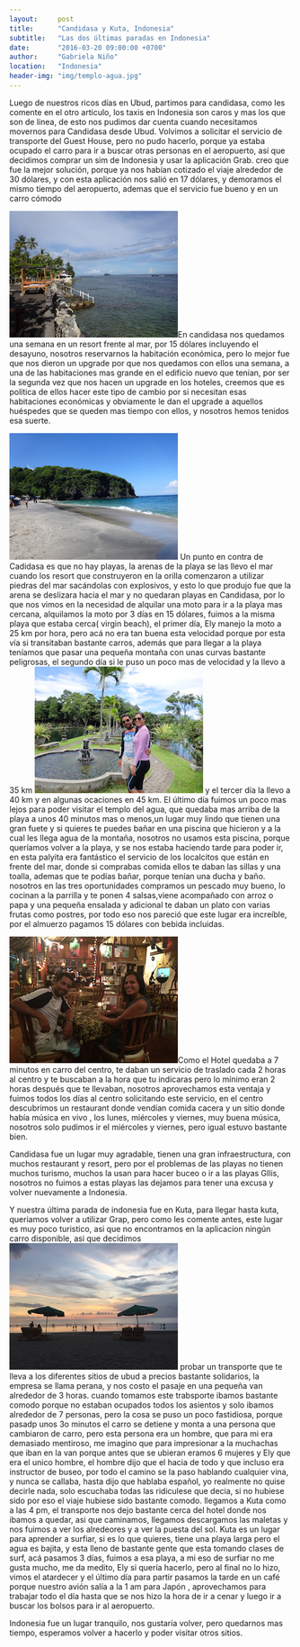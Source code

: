 ```yaml
---
layout:     post
title:      "Candidasa y Kuta, Indonesia"
subtitle:   "Las dos últimas paradas en Indonesia"
date:       "2016-03-20 09:00:00 +0700"
author:     "Gabriela Niño"
location:   "Indonesia"
header-img: "img/templo-agua.jpg"
---
```


Luego de nuestros ricos días en Ubud, partimos para candidasa, como les comente en el otro articulo, los taxis en Indonesia son caros y mas los que son de linea, de esto nos pudimos dar cuenta cuando necesitamos movernos para  Candidasa desde Ubud. Volvimos a solicitar el servicio de transporte del Guest House, pero no pudo hacerlo, porque ya estaba ocupado el carro para ir a buscar otras personas en el aeropuerto, así que decidimos comprar un sim de Indonesia y usar  la aplicación Grab. creo que fue la mejor solución, porque ya nos habían cotizado el viaje alrededor de 30 dólares, y con esta aplicación nos salió en 17 dólares, y demoramos el mismo tiempo del aeropuerto, ademas que el servicio fue bueno y en un carro cómodo

![L:vista mar][1]En candidasa nos quedamos una semana en un resort frente al mar, por 15 dólares incluyendo el desayuno, nosotros reservarnos la habitación económica, pero lo mejor fue que nos dieron un upgrade por que nos quedamos con ellos una semana, a una de las habitaciones mas grande en el edificio nuevo que tenían, por ser la segunda vez que nos hacen un upgrade en los hoteles, creemos que es política de ellos hacer este tipo de cambio por si necesitan esas habitaciones económicas y obviamente le dan el upgrade a aquellos huéspedes que se queden mas tiempo con ellos, y nosotros hemos tenidos esa suerte.

![R: virgin beach][2] Un punto en contra de Cadidasa es que no hay playas, la arenas de la playa se las llevo el mar cuando los resort que construyeron en la orilla comenzaron a utilizar piedras  del mar sacándolas con explosivos, y esto lo que produjo fue que la arena se  deslizara hacia el mar y no quedaran playas en Candidasa, por lo que nos vimos en la necesidad de alquilar  una moto para ir a la playa mas cercana,  alquilamos la moto por 3 días en 15 dólares, fuimos a la misma playa que estaba cerca( virgin beach), el primer día, Ely manejo la moto a 25 km por hora, pero acá no era tan buena esta velocidad porque por esta vía si transitaban bastante carros, además que para llegar a la playa teníamos que pasar una pequeña montaña con unas curvas bastante peligrosas, el segundo día si le puso un poco mas de velocidad y la llevo a 35 km ![L: templo-agua][3] y el tercer día la llevo a 40 km y en algunas ocaciones  en 45 km. El último día  fuimos un poco mas lejos para poder visitar el templo del agua, que quedaba mas arriba de la playa a unos 40 minutos mas o menos,un lugar muy lindo que tienen una gran fuete y si quieres te puedes bañar en una piscina que hicieron y a la cual les llega agua de la montaña, nosotros no usamos esta piscina, porque queríamos volver a la playa, y se nos estaba haciendo tarde para poder ir, en esta palyita era fantástico el servicio de los localcitos  que están en frente del mar,  donde si comprabas comida  ellos te daban las sillas y una toalla, ademas que te podías bañar, porque tenían una ducha y baño. nosotros en las tres oportunidades compramos un pescado  muy bueno, lo cocinan a la parrilla y te ponen 4 salsas,viene acompañado con arroz o papa y una pequeña ensalada y adicional te daban un plato con varias frutas como postres, por todo eso nos pareció que este lugar era increíble, por el almuerzo pagamos 15 dólares con bebida incluidas. 

![R: musica en vivo][4]Como el Hotel quedaba a 7 minutos en carro del centro, te daban un servicio de traslado cada 2 horas al centro y te buscaban a la hora que tu indicaras pero lo mínimo eran 2 horas después que te llevaban, nosotros aprovechamos esta ventaja y fuimos todos los días al centro solicitando este servicio, en el centro descubrimos un restaurant donde vendían comida cacera y un sitio donde había música en vivo , los lunes, miércoles y viernes, muy buena música, nosotros solo pudimos ir el miércoles y viernes, pero igual estuvo bastante bien. 

Candidasa fue un lugar muy agradable, tienen una gran infraestructura, con muchos restaurant y resort,  pero por el problemas de las playas no tienen muchos turismo, muchos la usan para hacer buceo o ir a las playas GIlis, nosotros no fuimos a estas playas las dejamos para tener una excusa y volver nuevamente a Indonesia.

Y nuestra última parada de indonesia fue en Kuta, para llegar hasta kuta, queriamos volver a utilizar Grap, pero como les comente antes, este lugar es muy poco turistico, asi que no encontramos en la aplicacion ningún carro disponible, asi que decidimos ![L: playa kuta][5] probar un transporte que te lleva a los diferentes sitios de ubud a precios bastante solidarios, la empresa se llama perana, y nos costo el pasaje en una pequeña van alrededor de 3 horas. cuando tomamos este trabsporte ibamos bastante comodo porque no estaban ocupados todos los asientos y solo ibamos alrededor de 7 personas, pero la cosa se puso un poco fastidiosa, porque pasadp unos 3o minutos el carro se detiene y monta a una persona que cambiaron de carro, pero esta persona era un hombre, que para mi era demasiado mentiroso, me imagino que para impresionar a la muchachas que iban en la van porque antes que se ubieran eramos 6 mujeres y Ely que era el unico hombre, el hombre dijo que el hacia de todo y que incluso era instructor de buseo, por todo el camino se la paso hablando cualquier vina, y nunca se callaba, hasta dijo que hablaba español, yo realmente no quise decirle nada, solo escuchaba todas las ridiculese que decia, si no hubiese sido por eso el viaje hubiese sido bastante comodo. llegamos a Kuta como a las 4 pm, el transporte nos dejo bastante cerca del hotel donde nos ibamos a quedar, asi que caminamos, llegamos descargamos las maletas y nos fuimos a ver los alredeores y a ver la puesta del sol. Kuta es  un lugar para aprender a surfiar, si es lo que quieres, tiene una playa larga pero el agua es bajita, y esta lleno de bastante gente que esta tomando clases de surf, acá pasamos 3 días, fuimos a esa playa, a mi eso de surfiar no me gusta mucho, me da medito, Ely si quería hacerlo, pero al final no lo hizo, vimos el atardecer y el último día para partir pasamos la tarde en un café porque nuestro avión salía a la 1 am para Japón , aprovechamos para trabajar todo el día hasta que se nos hizo la hora de ir a cenar y luego ir a buscar los bolsos para ir al aeropuerto. 

Indonesia fue un lugar tranquilo, nos gustaría volver, pero quedarnos mas tiempo, esperamos volver a hacerlo y poder visitar otros sitios.


[1]: /img/crystal-beach.jpg
[2]: /img/virgin-beach.jpg
[3]: /img/templo-agua2.jpg
[4]: /img/musica-en-vivo.jpg
[5]: /img/playa-kuta.jpg
